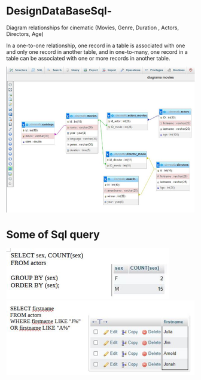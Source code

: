 # DesignDataBaseSql-
 
Diagram relationships for cinematic (Movies, Genre, Duration , Actors, Directors, Age)

In a one-to-one relationship, one record in a table is associated with one and only one record in another table,
and in one-to-many, one record in a table can be associated with one or more records in another table.

![Schema](https://github.com/Tudor7777/DesignDataBaseSql-/blob/main/sql.JPG)

# Some of Sql query  

![sql query group by](https://github.com/Tudor7777/DesignDataBaseSql-/blob/main/groupby.JPG)
![sql query like](https://github.com/Tudor7777/DesignDataBaseSql-/blob/main/like.JPG)
